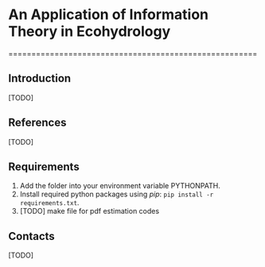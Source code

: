 # An Application of Information Theory in Ecohydrology 
======================================================

## Introduction
[TODO]

## References
[TODO]

## Requirements
1. Add the folder into your environment variable PYTHONPATH.
2. Install required python packages using *pip*: `pip install -r requirements.txt`.
3. [TODO] make file for pdf estimation codes

## Contacts
[TODO]
